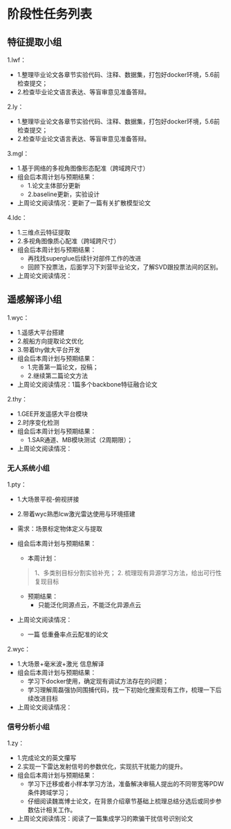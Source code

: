 # 阶段性任务列表
## 特征提取小组
1.lwf：  
  - 1.整理毕业论文各章节实验代码、注释、数据集，打包好docker环境，5.6前检查提交；
  - 2.检查毕业论文语言表达、等盲审意见准备答辩。
    
2.ly：   
  - 1.整理毕业论文各章节实验代码、注释、数据集，打包好docker环境，5.6前检查提交；
  - 2.检查毕业论文语言表达、等盲审意见准备答辩。
    
3.mgl：     
  - 1.基于网络的多视角图像形态配准（跨域跨尺寸）
  - 组会后本周计划与预期结果：
     * 1.论文主体部分更新 
     * 2.baseline更新，实验设计
  - 上周论文阅读情况：更新了一篇有关扩散模型论文
    
4.ldc：      
  - 1.三维点云特征提取
  - 2.多视角图像质心配准（跨域跨尺寸）
  - 组会后本周计划与预期结果：
    * 再找找superglue后续针对部件工作的改进
    * 回顾下投票法，后面学习下刘营毕业论文，了解SVD跟投票法间的区别。
  - 上周论文阅读情况：
    
## 遥感解译小组
1.wyc：    
  - 1.遥感大平台搭建
  - 2.舰船方向提取论文优化
  - 3.带着thy做大平台开发        
  - 组会后本周计划与预期结果：
     *  1.完善第一篇论文，投稿；
     *  2.继续第二篇论文方法
  - 上周论文阅读情况：1篇多个backbone特征融合论文
    
2.thy：   
  - 1.GEE开发遥感大平台模块
  - 2.时序变化检测
  - 组会后本周计划与预期结果：
      *  1.SAR通道、MB模块测试（2周期限）；
  - 上周论文阅读情况：

### 无人系统小组
1.pty：   
  - 1.大场景平视-俯视拼接
  - 2.带着wyc熟悉lcw激光雷达使用与环境搭建
  - 需求：场景标定物体定义与提取   
  - 组会后本周计划与预期结果：
    - 本周计划：
    > 1、多类别目标分割实验补充；
    > 2. 梳理现有异源学习方法，给出可行性复现目标
    - 预期结果：
      - 只能泛化同源点云，不能泛化异源点云

  - 上周论文阅读情况：
    - 一篇 低重叠率点云配准的论文

  
2.wyc：  
  - 1.大场景+毫米波+激光 信息解译
  - 组会后本周计划与预期结果：
     * 学习下docker使用，确定现有调试方法存在的问题；
     * 学习理解周磊强协同围捕代码，找一下初始化搜索现有工作，梳理一下后续改进目标
  - 上周论文阅读情况：

### 信号分析小组
1.zy：    
  - 1.完成论文的英文攥写
  - 2.实现一下雷达发射信号的参数优化，实现抗干扰能力的提升。
  - 组会后本周计划与预期结果：
    * 学习下迁移或者小样本学习方法，准备解决审稿人提出的不同带宽等PDW条件跨域学习；
    * 仔细阅读魏嵩博士论文，在背景介绍章节基础上梳理总结分选后或同步参数估计相关工作。 
  - 上周论文阅读情况：阅读了一篇集成学习的欺骗干扰信号识别论文


